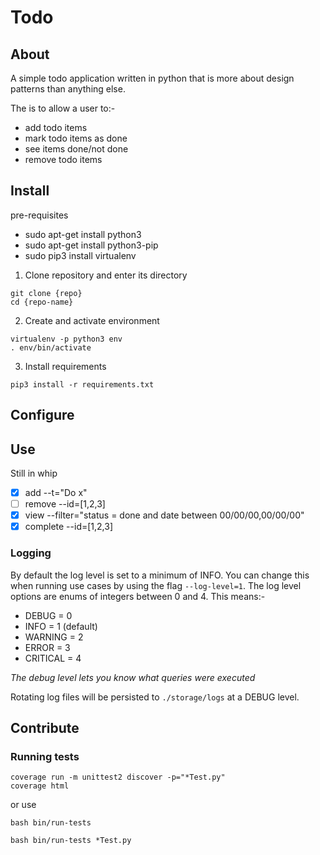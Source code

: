 # Todo

## About

A simple todo application written in python that is more about design patterns than anything else.

The is to allow a user to:-
- add todo items
- mark todo items as done 
- see items done/not done
- remove todo items

## Install

pre-requisites
- sudo apt-get install python3
- sudo apt-get install python3-pip
- sudo pip3 install virtualenv 

1. Clone repository and enter its directory
```
git clone {repo}
cd {repo-name}
```

2. Create and activate environment
```
virtualenv -p python3 env
. env/bin/activate
```

3. Install requirements
```
pip3 install -r requirements.txt
```

## Configure

## Use

Still in whip


- [x] add --t="Do x"
- [ ] remove --id=[1,2,3]
- [x] view --filter="status = done and date between 00/00/00,00/00/00"
- [x] complete --id=[1,2,3]

### Logging

By default the log level is set to a minimum of INFO. You can change this when running use cases by using the flag `--log-level=1`. The log level options are enums of integers between 0 and 4. This means:-

- DEBUG = 0
- INFO = 1 (default)
- WARNING = 2
- ERROR = 3
- CRITICAL = 4

*The debug level lets you know what queries were executed*

Rotating log files will be persisted to `./storage/logs` at a DEBUG level.

## Contribute

### Running tests
```
coverage run -m unittest2 discover -p="*Test.py"
coverage html
```

or use

```
bash bin/run-tests
```

```
bash bin/run-tests *Test.py
```